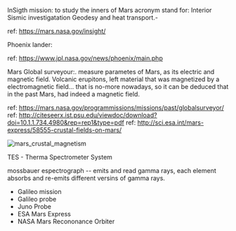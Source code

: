 


InSigth mission: to study the inners of Mars
acronym stand for: Interior  Sismic investigatation Geodesy and heat transport.-

ref: https://mars.nasa.gov/insight/

Phoenix lander:  

ref: https://www.jpl.nasa.gov/news/phoenix/main.php

Mars Global surveyour:.  measure parametes of Mars, as its electric and magnetic field. Volcanic erupitons, left material that was 
magnetized by a electromagnetic field... that is no-more nowadays, so it can be deduced that in the past Mars, had indeed a magnetic
field.

ref: https://mars.nasa.gov/programmissions/missions/past/globalsurveyor/
ref: http://citeseerx.ist.psu.edu/viewdoc/download?doi=10.1.1.734.4980&rep=rep1&type=pdf
ref: http://sci.esa.int/mars-express/58555-crustal-fields-on-mars/

![mars_crustal_magnetism](http://sci.esa.int/science-e-media/img/bb/135896main_pnas_102_42_connerney_fig1_625w.jpg)


TES - Therma Spectrometer System

mossbauer espectrograph -- emits and read gamma rays, each element absorbs and re-emits different versins of gamma rays.

- Galileo mission
- Galileo probe
- Juno Probe
- ESA Mars Express
- NASA Mars Recononance Orbiter

   
